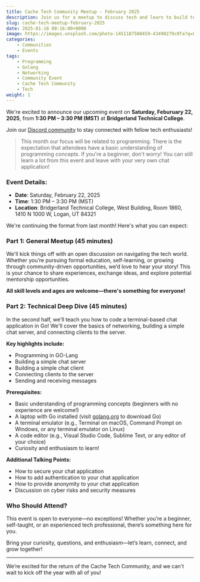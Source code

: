 ```yaml
---
title: Cache Tech Community Meetup - February 2025
description: Join us for a meetup to discuss tech and learn to build terminal-based chat applications in go!
slug: cache-tech-meetup-february-2025
date: 2025-01-18 00:16:00+0000
image: https://images.unsplash.com/photo-1451187580459-43490279c0fa?q=80&w=3272&auto=format&fit=crop&ixlib=rb-4.0.3&ixid=M3wxMjA3fDB8MHxwaG90by1wYWdlfHx8fGVufDB8fHx8fA%3D%3D
categories:
    - Communities
    - Events
tags:
    - Programming
    - Golang
    - Networking
    - Community Event
    - Cache Tech Community
    - Tech
weight: 1
---
```


We're excited to announce our upcoming event on **Saturday, Feburuary 22, 2025**, from **1:30 PM – 3:30 PM (MST)** at **Bridgerland Technical College**.

Join our [Discord community](https://discord.com/invite/YNkqmVGZbSk) to stay connected with fellow tech enthusiasts!

> This month our focus will be related to programming. There is the expectation that attendees have a basic understanding of programming concepts. If you're a beginner, don't worry! You can still learn a lot from this event and leave with your very own chat application!

### Event Details:
- **Date**: Saturday, February 22, 2025
- **Time**: 1:30 PM – 3:30 PM (MST)
- **Location**: Bridgerland Technical College, West Building, Room 1860, 1410 N 1000 W, Logan, UT 84321

We're continuing the format from last month! Here's what you can expect:

### Part 1: General Meetup (45 minutes)

We'll kick things off with an open discussion on navigating the tech world. Whether you’re pursuing formal education, self-learning, or growing through community-driven opportunities, we’d love to hear your story! This is your chance to share experiences, exchange ideas, and explore potential mentorship opportunities.

**All skill levels and ages are welcome—there's something for everyone!**

### Part 2: Technical Deep Dive (45 minutes)

In the second half, we'll teach you how to code a terminal-based chat application in Go! We'll cover the basics of networking, building a simple chat server, and connecting clients to the server.

**Key highlights include:**
- Programming in GO-Lang
- Building a simple chat server
- Building a simple chat client
- Connecting clients to the server
- Sending and receiving messages

**Prerequisites:**
- Basic understanding of programming concepts (beginners with no experience are welcome!)
- A laptop with Go installed (visit [golang.org](https://golang.org) to download Go)
- A terminal emulator (e.g., Terminal on macOS, Command Prompt on Windows, or any terminal emulator on Linux)
- A code editor (e.g., Visual Studio Code, Sublime Text, or any editor of your choice)
- Curiosity and enthusiasm to learn!

**Additional Talking Points:**
- How to secure your chat application
- How to add authentication to your chat application
- How to provide anonymity to your chat application
- Discussion on cyber risks and security measures

### Who Should Attend?

This event is open to everyone—no exceptions! Whether you’re a beginner, self-taught, or an experienced tech professional, there’s something here for you.

Bring your curiosity, questions, and enthusiasm—let’s learn, connect, and grow together!

---

We’re excited for the return of the Cache Tech Community, and we can't wait to kick off the year with all of you!
